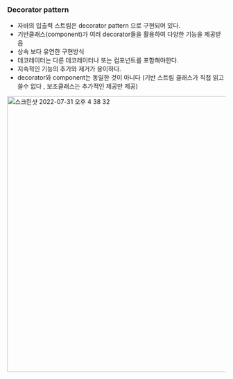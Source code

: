 ### Decorator pattern

- 자바의 입출력 스트림은 decorator pattern 으로 구현되어 있다.
- 기반클래스(component)가 여러 decorator들을 활용하여 다양한 기능을 제공받음
- 상속 보다 유연한 구현방식
- 데코레이터는 다른 데코레이터나 또는 컴포넌트를 포함해야한다.
- 지속적인 기능의 추가와 제거가 용이하다.
- decorator와 component는 동일한 것이 아니다 (기반 스트림 클래스가 직접 읽고 쓸수 없다 , 보조클래스는 추가적인 제공만 제공)

<img width="637" alt="스크린샷 2022-07-31 오후 4 38 32" src="https://user-images.githubusercontent.com/51349774/182015416-b10e0016-821b-41a3-94af-d4c1442a1cd4.png">


